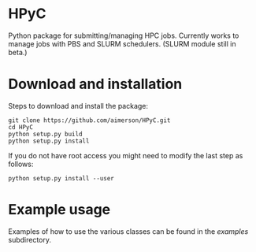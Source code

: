 # HPyC
Python package for submitting/managing HPC jobs. Currently works to manage jobs with PBS and SLURM schedulers. (SLURM module still in beta.) 

# Download and installation
Steps to download and install the package:
```
git clone https://github.com/aimerson/HPyC.git
cd HPyC
python setup.py build
python setup.py install
```
If you do not have root access you might need to modify the last step as follows:
```
python setup.py install --user
```

# Example usage
Examples of how to use the various classes can be found in the *examples* subdirectory.
